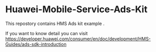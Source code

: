 # Huawei-Mobile-Service-Ads-Kit

This repostory contains HMS Ads kit example .

If you want to know detail you can visit https://developer.huawei.com/consumer/en/doc/development/HMS-Guides/ads-sdk-introduction
